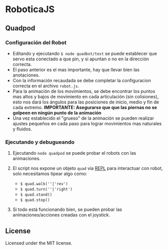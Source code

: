 # RoboticaJS

## Quadpod

### Configuración del Robot

- Editando y ejecutando `$ node quadbot/test` se puede establecer que servo esta conectado a que pin, y si apuntan o no en la dirección correcta.
- El paso anterior es el mas importante, hay que llevar bien las anotaciones.
- Con la información recaudada se debe completar la configuracion correcta en el archivo `robot.js`.
- Para la animación de los movimientos, se debe encontrar los puntos mas altos y bajos de movimiento en cada articulación (sin colisiones), esto nos dará los ángulos para las posiciones de inicio, medio y fin de cada extremo. **IMPORTANTE: Asegurarse que que las piernas no se golpeen en ningún punto de la animación**
- Una vez establecido el "grueso" de la animación se pueden realizar ajustes pequeños en cada paso para lograr movimientos mas naturales y fluidos.   


### Ejecutando y debugueando

1. Ejecutando `node quadpod` se puede probar el robots con las animaciones.

2. El script nos expone un objeto `quad` via [REPL](../examples/repl) para interactuar con robot, solo necesitamos tipear algo como:
    - `$ quad.walk(''|'rev')`
    - `$ quad.turn(''|'right')`
    - `$ quad.stand()`
    - `$ quad.stop()`
3. Si todo está funcionando bien, se pueden probar las animaciones/acciones creadas con el joystick. 

## License
Licensed under the MIT license.
